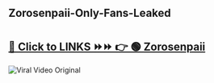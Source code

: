
 ## Zorosenpaii-Only-Fans-Leaked

# <h2><a href="https://clipsfans.com/Zorosenpaii&ref=git">🔗 Click to LINKS ⏩⏩ 👉 🟢 Zorosenpaii </a></h2>

<a href="https://clipsfans.com/Zorosenpaii&ref=git" rel="nofollow" data-target="animated-image.originalLink"><img src="https://i.ibb.co.com/xMMVF88/686577567.gif" alt="Viral Video Original" style="max-width: 100%; display: inline-block;" data-target="animated-image.originalImage"></a>
